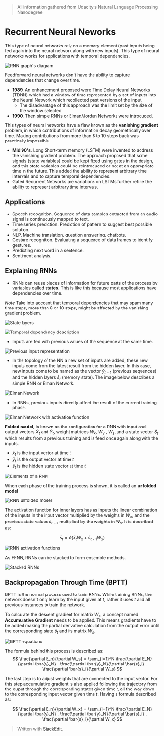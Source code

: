 > All information gathered from Udacity's Natural Language Processing Nanodegree

# Recurrent Neural Neworks

This type of neural networks rely on a memory element (past inputs being fed again into the neural network along with new inputs). This type of neural networks works for applications with temporal dependencies. 

![RNN graph's diagram](https://raw.githubusercontent.com/euphonie/study-notes/master/Computer%20Science/Theory/Natural%20Language%20Processing/rnn.png)

Feedforward neural networks don't have the ability to capture dependencies that change over time.

- **1989**. An enhancement proposed were Time Delay Neural Networks (TDNN) which had a window of time represented by a set of inputs into the Neural Network which recollected past versions of the input. 
	- The disadvantage of this approach was the limit set by the size of the window selected
- **1990**. Then simple RNNs or Elman/Jordan Networks were introduced.

This types of neural networks have a flaw known as the **vanishing gradient** problem, in which contributions of information decay geometrically over time. Making contributions from more than  8 to 10 steps back was practically impossible.

- **Mid 90's**. Long Short-term memory (LSTM) were invented to address the vanishing gradient problem. The approach proposed that some signals (state variables) could be kept fixed using gates in the design, and this state variables could be reintroduced or not at an appropriate time in the future. This added the ability to represent arbitrary time intervals and to capture temporal dependencies.
- Gated Recurrent Networks are variations on LSTMs further refine the ability to represent arbitrary time intervals.

## Applications

- Speech recognition. Sequence of data samples extracted from an audio signal is continuously mapped to text. 
- Time series prediction. Prediction of pattern to suggest best possible solution.
- NLP. Machine translation, question answering, chatbots.
- Gesture recognition. Evaluating a sequence of data frames to identify gestures.
- Predicting next word in a sentence.
- Sentiment analysis.

## Explaining RNNs

- RNNs can reuse pieces of information for future parts of the process by variables called **states**. This is like this because most applications have dependencies over time.

*Note* Take into account that temporal dependencies that may spam many time steps, more than 8 or 10 steps, might be affected by the vanishing gradient problem.  

![State layers](https://raw.githubusercontent.com/euphonie/study-notes/master/Computer%20Science/Theory/Natural%20Language%20Processing/RNNs/states.png)

![Temporal dependency description](https://raw.githubusercontent.com/euphonie/study-notes/master/Computer%20Science/Theory/Natural%20Language%20Processing/RNNs/temporaldep.png)

- Inputs are fed with previous values of the sequence at the same time.

![Previous input representation](https://raw.githubusercontent.com/euphonie/study-notes/master/Computer%20Science/Theory/Natural%20Language%20Processing/RNNs/inputsfeeded.png)

- In the topology of the NN a new set of inputs are added, these new inputs come from the latest result from the hidden layer. In this case, new inputs come to be named as the vector $\bar{y}_{t-1}$ (previous sequences) and the hidden layers $\bar{s}_t$ (memory state). The image below describes a simple RNN or Elman Network.

![Elman Nework](https://raw.githubusercontent.com/euphonie/study-notes/master/Computer%20Science/Theory/Natural%20Language%20Processing/RNNs/elmann.png)

- In RNNs, previous inputs directly affect the result of the current training phase.

![Elman Network with activation function](https://raw.githubusercontent.com/euphonie/study-notes/master/Computer%20Science/Theory/Natural%20Language%20Processing/RNNs/elmann2.png)

**Folded model**, is known as the configuration for a RNN with input and output vectors $\bar{X}_t$ and $\bar{Y}_t$, weight matrices $W_x$, $W_y$ , $W_s$, and a state vector $\bar{S}_t$ which results from a previous training and is feed once again along with the inputs.

- $\bar{x}_t$ is the input vector at time $t$
- $\bar{y}_t$ is the output vector at time $t$
- $\bar{s}_t$ is the hidden state vector at time $t$

![Elements of a RNN](https://raw.githubusercontent.com/euphonie/study-notes/master/Computer%20Science/Theory/Natural%20Language%20Processing/RNNs/rnn4.png)

When each phase of the training process is shown, it is called an **unfolded model**

![RNN unfolded model](https://raw.githubusercontent.com/euphonie/study-notes/master/Computer%20Science/Theory/Natural%20Language%20Processing/RNNs/rnn3.png)


The activation function for inner layers has as inputs the linear combination of the inputs in the input vector multiplied by the weights in $W_x$, and the previous state values $\bar{s}_{t-1}$ multiplied by the weights in $W_s$. It is described as:

$$
\bar{s}_t = \phi(\bar{x}_tW_x + \bar{s}_{t-1}W_x)
$$

![RNN activation functions](https://raw.githubusercontent.com/euphonie/study-notes/master/Computer%20Science/Theory/Natural%20Language%20Processing/RNNs/rnn5.png)

As FFNN, RNNs can be stacked to form ensemble methods. 

![Stacked RNNs](https://raw.githubusercontent.com/euphonie/study-notes/master/Computer%20Science/Theory/Natural%20Language%20Processing/RNNs/rnn6.png)

## Backpropagation Through Time (BPTT)

BPTT is the normal process used to train RNNs. While training RNNs, the network doesn't only learn by the input given at $t$, rather it uses $t$ and all previous instances to train the network.

To calculate the descent gradient for matrix $W_s$, a concept named **Accumulative Gradient** needs to be applied. This means gradients have to be added making the partial derivative calculation from the output error until the corresponding state $\bar{s}_t$ and its matrix $W_s$.

![BPTT equations](https://raw.githubusercontent.com/euphonie/study-notes/master/Computer%20Science/Theory/Natural%20Language%20Processing/RNNs/rnn7.png)

The formula behind this process is described as:
$$
\frac{\partial E_n}{\partial W_s} = \sum_{i=1}^N \frac{\partial E_N}{\partial \bar{y}_N} . \frac{\partial \bar{y}_N}{\partial \bar{s}_i} . \frac{\partial \bar{s}_i}{\partial W_s}
$$

The last step is to adjust weights that are connected to the input vector. For this step accumulative gradient is also applied following the trajectory from the ouput through the corresponding states given time $t$, all the way down to the corresponding input vector given time $t$. Having a formula described as:

$$
\frac{\partial E_n}{\partial W_x} = \sum_{i=1}^N \frac{\partial E_N}{\partial \bar{y}_N} . \frac{\partial \bar{y}_N}{\partial \bar{s}_i} . \frac{\partial \bar{s}_i}{\partial W_x}
$$

> Written with [StackEdit](https://stackedit.io/).
<!--stackedit_data:
eyJoaXN0b3J5IjpbLTI4MzQ5OTE5NCw4ODk0NTI0MjksLTIxMj
A2NzAyMjIsNjgwNjk1MDg3LDQwNTk0NzIzOSwtNTc2NDQzMjkw
LC0xODYwMjA1NDczLDIzODM4NjAxLC00MDQ0MTg0NCwtNDkxOT
M4NzQ2LC0xMTAxNDUwOTA4LDQ1ODkyMDQxMywxMDg1MDA4NzY4
LDE0MDI3NTIwNTcsMTk4NjY3NzY0MiwxMDAzMDYxNzkzLC0xMD
UyMzk1NTYzLC01OTMzMTg1MTUsNDY3MTIwMTM3LDEwOTE2MjY4
NzldfQ==
-->